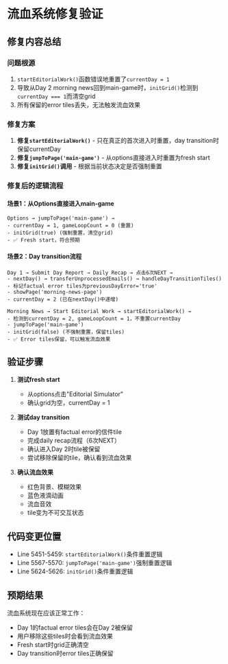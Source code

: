 # 流血系统修复验证

## 修复内容总结

### 问题根源
1. `startEditorialWork()`函数错误地重置了`currentDay = 1`
2. 导致从Day 2 morning news回到main-game时，`initGrid()`检测到`currentDay === 1`而清空grid
3. 所有保留的error tiles丢失，无法触发流血效果

### 修复方案
1. **修复`startEditorialWork()`** - 只在真正的首次进入时重置，day transition时保留currentDay
2. **修复`jumpToPage('main-game')`** - 从options直接进入时重置为fresh start
3. **修复`initGrid()`调用** - 根据当前状态决定是否强制重置

### 修复后的逻辑流程

#### 场景1：从Options直接进入main-game
```
Options → jumpToPage('main-game') → 
- currentDay = 1, gameLoopCount = 0 (重置)
- initGrid(true) (强制重置，清空grid)
- ✅ Fresh start，符合预期
```

#### 场景2：Day transition流程
```
Day 1 → Submit Day Report → Daily Recap → 点击6次NEXT → 
- nextDay() → transferUnprocessedEmails() → handleDayTransitionTiles()
- 标记factual error tiles为previousDayError='true'
- showPage('morning-news-page')
- currentDay = 2 (已在nextDay()中递增)

Morning News → Start Editorial Work → startEditorialWork() →
- 检测到currentDay = 2, gameLoopCount = 1，不重置currentDay
- jumpToPage('main-game')
- initGrid(false) (不强制重置，保留tiles)
- ✅ Error tiles保留，可以触发流血效果
```

## 验证步骤

1. **测试fresh start**
   - 从options点击"Editorial Simulator"
   - 确认grid为空，currentDay = 1

2. **测试day transition**
   - Day 1放置有factual error的信件tile
   - 完成daily recap流程（6次NEXT）
   - 确认进入Day 2时tile被保留
   - 尝试移除保留的tile，确认看到流血效果

3. **确认流血效果**
   - 红色背景、模糊效果
   - 蓝色液滴动画
   - 流血音效
   - tile变为不可交互状态

## 代码变更位置

- Line 5451-5459: `startEditorialWork()`条件重置逻辑
- Line 5567-5570: `jumpToPage('main-game')`强制重置逻辑  
- Line 5624-5626: `initGrid()`条件重置逻辑

## 预期结果

流血系统现在应该正常工作：
- Day 1的factual error tiles会在Day 2被保留
- 用户移除这些tiles时会看到流血效果
- Fresh start时grid正确清空
- Day transition时error tiles正确保留